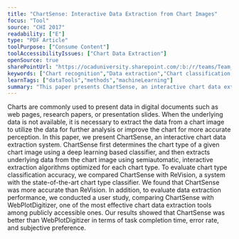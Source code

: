 ```yaml
---
title: "ChartSense: Interactive Data Extraction from Chart Images"
focus: "Tool"
source: "CHI 2017"
readability: ["E"]
type: "PDF Article"
toolPurpose: ["Consume Content"]
toolAccessibilityIssues: ["Chart Data Extraction"]
openSource: true
sharePointUrl: "https://ocaduniversity.sharepoint.com/:b:/r/teams/Team_WeCount/Shared%20Documents/Resources%20and%20Tools/Literature%20(curated)/ChartSense%20Interactive%20Data%20Extraction%20from%20Chart%20Images.pdf?csf=1&web=1&e=b20IPB"
keywords: ["Chart recognition","Data extraction","Chart classification,\nDeep learning","Mixed-initiative interaction"]
learnTags: ["dataTools","methods","machineLearning"]
summary: "This paper presents ChartSense, an interactive chart data extraction system that determines the chart type of a given chart image using a deep learning based classifier and then extracts underlying data from the chart image using extraction algorithms optimized for each chart type.  "
---
```

Charts are commonly used to present data in digital documents such as web pages, research papers, or presentation slides. When the underlying data is not available, it is necessary to extract the data from a chart image to utilize the data for further analysis or improve the chart for more accurate perception. In this paper, we present ChartSense, an interactive chart data extraction system. ChartSense first determines the chart type of a given chart image using a deep learning based classifier, and then extracts underlying data from the chart image using semiautomatic, interactive extraction algorithms optimized for each chart type. To evaluate chart type classification accuracy, we compared ChartSense with ReVision, a system with the state-of-the-art chart type classifier. We found that ChartSense was more accurate than ReVision. In addition, to evaluate data extraction performance, we conducted a user study, comparing ChartSense with WebPlotDigitizer, one of the most effective chart data extraction tools among publicly accessible ones. Our results showed that ChartSense was better than WebPlotDigitizer in terms of task completion time, error rate, and subjective preference.
